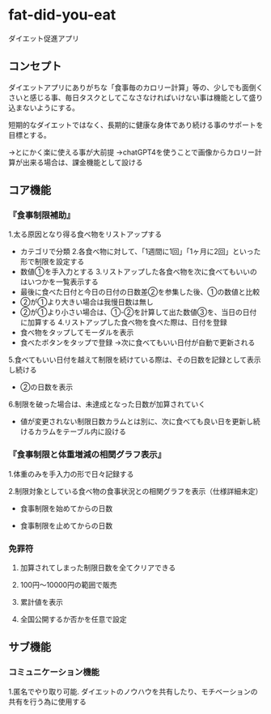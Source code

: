 # fat-did-you-eat
ダイエット促進アプリ

## コンセプト
ダイエットアプリにありがちな「食事毎のカロリー計算」等の、少しでも面倒くさいと感じる事、毎日タスクとしてこなさなければいけない事は機能として盛り込まないようにする。

短期的なダイエットではなく、長期的に健康な身体であり続ける事のサポートを目標とする。

→とにかく楽に使える事が大前提
→chatGPT4を使うことで画像からカロリー計算が出来る場合は、課金機能として設ける

## コア機能
### 『食事制限補助』

1.太る原因となり得る食べ物をリストアップする
- カテゴリで分類
2.各食べ物に対して、「1週間に1回」「1ヶ月に2回」といった形で制限を設定する
- 数値①を手入力とする
3.リストアップした各食べ物を次に食べてもいいのはいつかを一覧表示する
- 最後に食べた日付と今日の日付の日数差②を参集した後、①の数値と比較
- ②が①より大きい場合は我慢日数は無し
- ②が①より小さい場合は、①-②を計算して出た数値③を、当日の日付に加算する
4.リストアップした食べ物を食べた際は、日付を登録
- 食べ物をタップしてモーダルを表示
- 食べたボタンをタップで登録
→次に食べてもいい日付が自動で更新される

5.食べてもいい日付を越えて制限を続けている際は、その日数を記録として表示し続ける
- ②の日数を表示

6.制限を破った場合は、未達成となった日数が加算されていく
- 値が変更されない制限日数カラムとは別に、次に食べても良い日を更新し続けるカラムをテーブル内に設ける

### 『食事制限と体重増減の相関グラフ表示』

1.体重のみを手入力の形で日々記録する

2.制限対象としている食べ物の食事状況との相関グラフを表示（仕様詳細未定）

- 食事制限を始めてからの日数

- 食事制限を止めてからの日数

### 免罪符

1. 加算されてしまった制限日数を全てクリアできる

2. 100円〜10000円の範囲で販売

3. 累計値を表示

4. 全国公開するか否かを任意で設定

## サブ機能

### コミュニケーション機能

1.匿名でやり取り可能. ダイエットのノウハウを共有したり、モチベーションの共有を行う為に使用する

